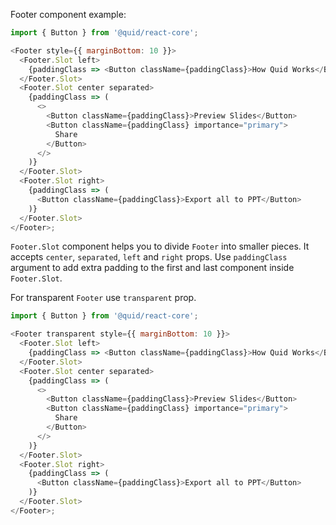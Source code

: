 Footer component example:

```js
import { Button } from '@quid/react-core';

<Footer style={{ marginBottom: 10 }}>
  <Footer.Slot left>
    {paddingClass => <Button className={paddingClass}>How Quid Works</Button>}
  </Footer.Slot>
  <Footer.Slot center separated>
    {paddingClass => (
      <>
        <Button className={paddingClass}>Preview Slides</Button>
        <Button className={paddingClass} importance="primary">
          Share
        </Button>
      </>
    )}
  </Footer.Slot>
  <Footer.Slot right>
    {paddingClass => (
      <Button className={paddingClass}>Export all to PPT</Button>
    )}
  </Footer.Slot>
</Footer>;
```

`Footer.Slot` component helps you to divide `Footer` into smaller pieces. It accepts `center`, `separated`, `left` and `right` props.
Use `paddingClass` argument to add extra padding to the first and last component inside `Footer.Slot`.

For transparent `Footer` use `transparent` prop.

```js
import { Button } from '@quid/react-core';

<Footer transparent style={{ marginBottom: 10 }}>
  <Footer.Slot left>
    {paddingClass => <Button className={paddingClass}>How Quid Works</Button>}
  </Footer.Slot>
  <Footer.Slot center separated>
    {paddingClass => (
      <>
        <Button className={paddingClass}>Preview Slides</Button>
        <Button className={paddingClass} importance="primary">
          Share
        </Button>
      </>
    )}
  </Footer.Slot>
  <Footer.Slot right>
    {paddingClass => (
      <Button className={paddingClass}>Export all to PPT</Button>
    )}
  </Footer.Slot>
</Footer>;
```

